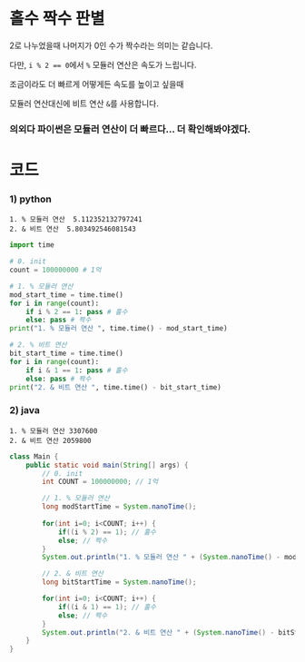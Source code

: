 # 홀수 짝수 판별

2로 나누었을때 나머지가 0인 수가 짝수라는 의미는 같습니다.

다만, `i % 2 == 0`에서 `%` 모듈러 연산은 속도가 느립니다.

조금이라도 더 빠르게 어떻게든 속도를 높이고 싶을때

모듈러 연산대신에 비트 연산 `&`를 사용합니다. 

### 의외다 파이썬은 모듈러 연산이 더 빠르다... 더 확인해봐야겠다.


# 코드
### 1) python
```
1. % 모듈러 연산  5.112352132797241
2. & 비트 연산  5.803492546081543
```
```python
import time

# 0. init
count = 100000000 # 1억

# 1. % 모듈러 연산
mod_start_time = time.time()
for i in range(count):
    if i % 2 == 1: pass # 홀수
    else: pass # 짝수
print("1. % 모듈러 연산 ", time.time() - mod_start_time)

# 2. % 비트 연산
bit_start_time = time.time()
for i in range(count):
    if i & 1 == 1: pass # 홀수
    else: pass # 짝수
print("2. & 비트 연산 ", time.time() - bit_start_time)
```

### 2) java
```
1. % 모듈러 연산 3307600
2. & 비트 연산 2059800
```
```java
class Main {
    public static void main(String[] args) {
        // 0. init
        int COUNT = 100000000; // 1억

        // 1. % 모듈러 연산
        long modStartTime = System.nanoTime();
        
        for(int i=0; i<COUNT; i++) {
            if((i % 2) == 1); // 홀수
            else; // 짝수
        }
        System.out.println("1. % 모듈러 연산 " + (System.nanoTime() - modStartTime));

        // 2. & 비트 연산
        long bitStartTime = System.nanoTime();

        for(int i=0; i<COUNT; i++) {
            if((i & 1) == 1); // 홀수
            else; // 짝수
        }
        System.out.println("2. & 비트 연산 " + (System.nanoTime() - bitStartTime));
    }
}
```
